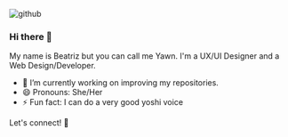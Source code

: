 ![github](https://github.com/Yawn93/yawn93/assets/89013752/a316422b-0c5c-4d22-95d0-081d55deb713)

### Hi there 👋

My name is Beatriz but you can call me Yawn.
I'm a UX/UI Designer and a Web Design/Developer.

- 🔭 I’m currently working on improving my repositories.
- 😄 Pronouns: She/Her
- ⚡ Fun fact: I can do a very good yoshi voice

Let's connect! 🙌
